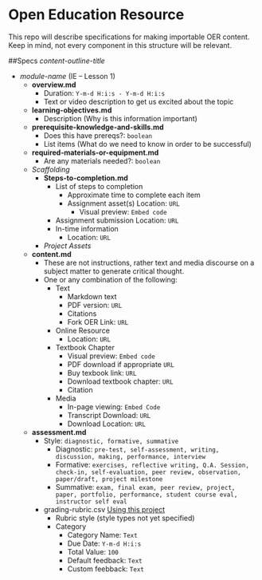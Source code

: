 # Open Education Resource
This repo will describe specifications for making importable OER content. Keep in mind, not every component in this structure will be relevant.

##Specs
_content-outline-title_
  - _module-name_ (IE – Lesson 1)
    - **overview.md**
      - Duration: `Y-m-d H:i:s - Y-m-d H:i:s`
      - Text or video description to get us excited about the topic
    - **learning-objectives.md**
      - Description (Why is this information important)
    - **prerequisite-knowledge-and-skills.md**
      - Does this have prereqs?: `boolean`
      - List items (What do we need to know in order to be successful)
    - **required-materials-or-equipment.md**
      - Are any materials needed?: `boolean`
    - _Scaffolding_  
      - **Steps-to-completion.md**
        - List of steps to completion
          - Approximate time to complete each item
          - Assignment asset(s) Location: `URL`
            - Visual preview: `Embed code`
        - Assignment submission Location: `URL`
        - In-time information
          - Location: `URL`
      - _Project Assets_
    - **content.md**
      - These are not instructions, rather text and media discourse on a subject matter to generate critical thought.
      - One or any combination of the following:
        - Text
          - Markdown text
          - PDF version: `URL`
          - Citations
          - Fork OER Link: `URL` 
        - Online Resource
          - Location: `URL`
        - Textbook Chapter
          - Visual preview: `Embed code`
          - PDF download if appropriate `URL`
          - Buy texbook link: `URL`
          - Download textbook chapter: `URL`
          - Citation
        - Media
          - In-page viewing: `Embed Code`
          - Transcript Download: `URL`
          - Download Location: `URL`
    - **assessment.md**
      - Style: `diagnostic, formative, summative`
        - Diagnostic: `pre-test, self-assessment, writing, discussion, making, performance, interview`
        - Formative: `exercises, reflective writing, Q.A. Session, check-in, self-evaluation, peer review, observation, paper/draft, project milestone`
        - Summative: `exam, final exam, peer review, project, paper, portfolio, performance, student course eval, instructor self eval`
      - grading-rubric.csv [Using this project](https://github.com/mplewis/csvtomd)
        - Rubric style (style types not yet specified)
        - Category
          - Category Name: `Text`
          - Due Date: `Y-m-d H:i:s`
          - Total Value: `100`
          - Default feedback: `Text`
          - Custom feebback: `Text`
